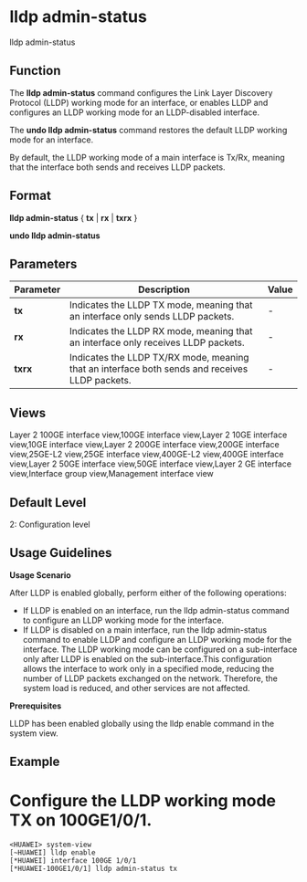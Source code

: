lldp admin-status
=================

lldp admin-status

Function
--------



The **lldp admin-status** command configures the Link Layer Discovery Protocol (LLDP) working mode for an interface, or enables LLDP and configures an LLDP working mode for an LLDP-disabled interface.

The **undo lldp admin-status** command restores the default LLDP working mode for an interface.



By default, the LLDP working mode of a main interface is Tx/Rx, meaning that the interface both sends and receives LLDP packets.


Format
------

**lldp admin-status** { **tx** | **rx** | **txrx** }

**undo lldp admin-status**


Parameters
----------

| Parameter | Description | Value |
| --- | --- | --- |
| **tx** | Indicates the LLDP TX mode, meaning that an interface only sends LLDP packets. | - |
| **rx** | Indicates the LLDP RX mode, meaning that an interface only receives LLDP packets. | - |
| **txrx** | Indicates the LLDP TX/RX mode, meaning that an interface both sends and receives LLDP packets. | - |



Views
-----

Layer 2 100GE interface view,100GE interface view,Layer 2 10GE interface view,10GE interface view,Layer 2 200GE interface view,200GE interface view,25GE-L2 view,25GE interface view,400GE-L2 view,400GE interface view,Layer 2 50GE interface view,50GE interface view,Layer 2 GE interface view,Interface group view,Management interface view


Default Level
-------------

2: Configuration level


Usage Guidelines
----------------

**Usage Scenario**

After LLDP is enabled globally, perform either of the following operations:

* If LLDP is enabled on an interface, run the lldp admin-status command to configure an LLDP working mode for the interface.
* If LLDP is disabled on a main interface, run the lldp admin-status command to enable LLDP and configure an LLDP working mode for the interface. The LLDP working mode can be configured on a sub-interface only after LLDP is enabled on the sub-interface.This configuration allows the interface to work only in a specified mode, reducing the number of LLDP packets exchanged on the network. Therefore, the system load is reduced, and other services are not affected.

**Prerequisites**



LLDP has been enabled globally using the lldp enable command in the system view.




Example
-------

# Configure the LLDP working mode TX on 100GE1/0/1.
```
<HUAWEI> system-view
[~HUAWEI] lldp enable
[*HUAWEI] interface 100GE 1/0/1
[*HUAWEI-100GE1/0/1] lldp admin-status tx

```